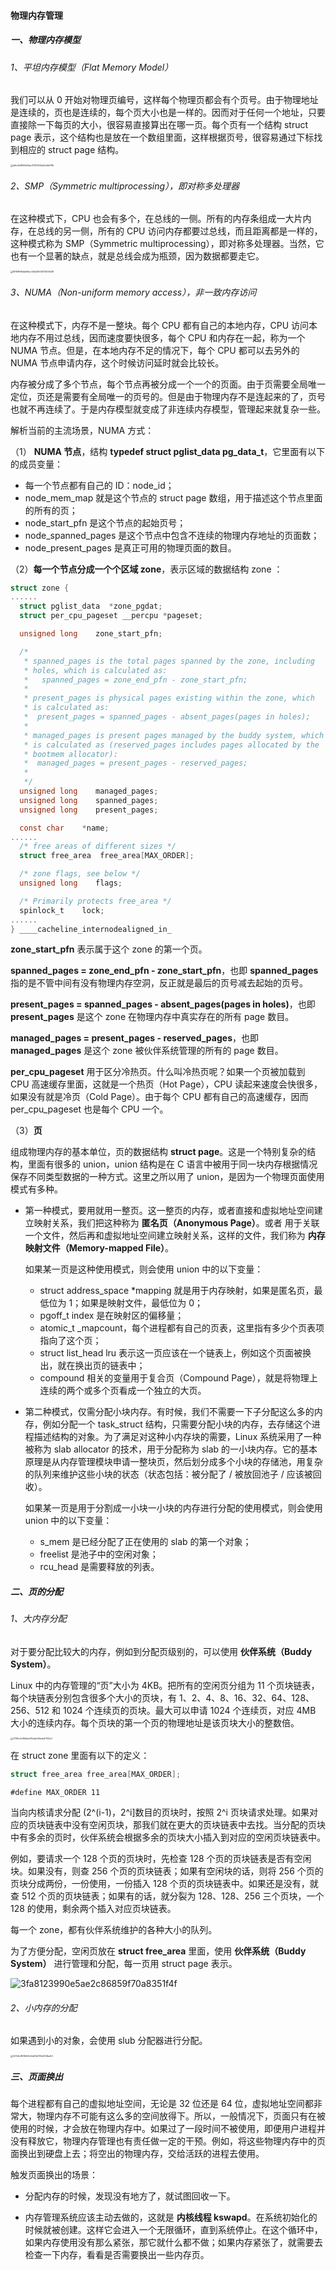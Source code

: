 #### 物理内存管理

##### 一、物理内存模型

###### 1、平坦内存模型（Flat Memory Model）

我们可以从 0 开始对物理页编号，这样每个物理页都会有个页号。由于物理地址是连续的，页也是连续的，每个页大小也是一样的。因而对于任何一个地址，只要直接除一下每页的大小，很容易直接算出在哪一页。每个页有一个结构 struct page 表示，这个结构也是放在一个数组里面，这样根据页号，很容易通过下标找到相应的 struct page 结构。

<img src="https://liuyang-picbed.oss-cn-shanghai.aliyuncs.com/img/fa6c2b6166d02ac37637d7da4e4b579b.jpeg" alt="fa6c2b6166d02ac37637d7da4e4b579b" style="zoom:25%;" />

###### 2、SMP（Symmetric multiprocessing），即对称多处理器

在这种模式下，CPU 也会有多个，在总线的一侧。所有的内存条组成一大片内存，在总线的另一侧，所有的 CPU 访问内存都要过总线，而且距离都是一样的，这种模式称为 SMP（Symmetric multiprocessing），即对称多处理器。当然，它也有一个显著的缺点，就是总线会成为瓶颈，因为数据都要走它。

<img src="https://liuyang-picbed.oss-cn-shanghai.aliyuncs.com/img/8f158f58dda94ec04b26200073e15449.jpeg" alt="8f158f58dda94ec04b26200073e15449" style="zoom:25%;" />

###### 3、NUMA（Non-uniform memory access），非一致内存访问

在这种模式下，内存不是一整块。每个 CPU 都有自己的本地内存，CPU 访问本地内存不用过总线，因而速度要快很多，每个 CPU 和内存在一起，称为一个 NUMA 节点。但是，在本地内存不足的情况下，每个 CPU 都可以去另外的 NUMA 节点申请内存，这个时候访问延时就会比较长。

内存被分成了多个节点，每个节点再被分成一个一个的页面。由于页需要全局唯一定位，页还是需要有全局唯一的页号的。但是由于物理内存不是连起来的了，页号也就不再连续了。于是内存模型就变成了非连续内存模型，管理起来就复杂一些。



解析当前的主流场景，NUMA 方式：

（1） **NUMA 节点**，结构 **typedef struct pglist_data pg_data_t**，它里面有以下的成员变量：

- 每一个节点都有自己的 ID：node_id；
- node_mem_map 就是这个节点的 struct page 数组，用于描述这个节点里面的所有的页；
- node_start_pfn 是这个节点的起始页号；
- node_spanned_pages 是这个节点中包含不连续的物理内存地址的页面数；
- node_present_pages 是真正可用的物理页面的数目。



（2）**每一个节点分成一个个区域 zone**，表示区域的数据结构 zone ：

```c
struct zone {
......
  struct pglist_data  *zone_pgdat;
  struct per_cpu_pageset __percpu *pageset;

  unsigned long    zone_start_pfn;

  /*
   * spanned_pages is the total pages spanned by the zone, including
   * holes, which is calculated as:
   *   spanned_pages = zone_end_pfn - zone_start_pfn;
   *
   * present_pages is physical pages existing within the zone, which
   * is calculated as:
   *  present_pages = spanned_pages - absent_pages(pages in holes);
   *
   * managed_pages is present pages managed by the buddy system, which
   * is calculated as (reserved_pages includes pages allocated by the
   * bootmem allocator):
   *  managed_pages = present_pages - reserved_pages;
   *
   */
  unsigned long    managed_pages;
  unsigned long    spanned_pages;
  unsigned long    present_pages;

  const char    *name;
......
  /* free areas of different sizes */
  struct free_area  free_area[MAX_ORDER];

  /* zone flags, see below */
  unsigned long    flags;

  /* Primarily protects free_area */
  spinlock_t    lock;
......
} ____cacheline_internodealigned_in_
```

**zone_start_pfn** 表示属于这个 zone 的第一个页。

**spanned_pages = zone_end_pfn - zone_start_pfn**，也即 **spanned_pages** 指的是不管中间有没有物理内存空洞，反正就是最后的页号减去起始的页号。

**present_pages = spanned_pages - absent_pages(pages in holes)**，也即 **present_pages** 是这个 zone 在物理内存中真实存在的所有 page 数目。

**managed_pages = present_pages - reserved_pages**，也即 **managed_pages** 是这个 zone 被伙伴系统管理的所有的 page 数目。

**per_cpu_pageset** 用于区分冷热页。什么叫冷热页呢？如果一个页被加载到 CPU 高速缓存里面，这就是一个热页（Hot Page），CPU 读起来速度会快很多，如果没有就是冷页（Cold Page）。由于每个 CPU 都有自己的高速缓存，因而 per_cpu_pageset 也是每个 CPU 一个。



（3）**页**

组成物理内存的基本单位，页的数据结构 **struct page**。这是一个特别复杂的结构，里面有很多的 union，union 结构是在 C 语言中被用于同一块内存根据情况保存不同类型数据的一种方式。这里之所以用了 union，是因为一个物理页面使用模式有多种。

- 第一种模式，要用就用一整页。这一整页的内存，或者直接和虚拟地址空间建立映射关系，我们把这种称为 **匿名页（Anonymous Page）**。或者 用于关联一个文件，然后再和虚拟地址空间建立映射关系，这样的文件，我们称为 **内存映射文件（Memory-mapped File）**。

  如果某一页是这种使用模式，则会使用 union 中的以下变量：

  - struct address_space *mapping 就是用于内存映射，如果是匿名页，最低位为 1；如果是映射文件，最低位为 0；
  - pgoff_t index 是在映射区的偏移量；
  - atomic_t _mapcount，每个进程都有自己的页表，这里指有多少个页表项指向了这个页；
  - struct list_head lru 表示这一页应该在一个链表上，例如这个页面被换出，就在换出页的链表中；
  - compound 相关的变量用于复合页（Compound Page），就是将物理上连续的两个或多个页看成一个独立的大页。

- 第二种模式，仅需分配小块内存。有时候，我们不需要一下子分配这么多的内存，例如分配一个 task_struct 结构，只需要分配小块的内存，去存储这个进程描述结构的对象。为了满足对这种小内存块的需要，Linux 系统采用了一种被称为 slab allocator 的技术，用于分配称为 slab 的一小块内存。它的基本原理是从内存管理模块申请一整块页，然后划分成多个小块的存储池，用复杂的队列来维护这些小块的状态（状态包括：被分配了 / 被放回池子 / 应该被回收）。

  如果某一页是用于分割成一小块一小块的内存进行分配的使用模式，则会使用 union 中的以下变量：

  - s_mem 是已经分配了正在使用的 slab 的第一个对象；
  - freelist 是池子中的空闲对象；
  - rcu_head 是需要释放的列表。

##### 二、页的分配

###### 1、大内存分配

对于要分配比较大的内存，例如到分配页级别的，可以使用 **伙伴系统（Buddy System）**。 

Linux 中的内存管理的“页”大小为 4KB。把所有的空闲页分组为 11 个页块链表，每个块链表分别包含很多个大小的页块，有 1、2、4、8、16、32、64、128、256、512 和 1024 个连续页的页块。最大可以申请 1024 个连续页，对应 4MB 大小的连续内存。每个页块的第一个页的物理地址是该页块大小的整数倍。

<img src="https://liuyang-picbed.oss-cn-shanghai.aliyuncs.com/img/2738c0c98d2ed31cbbe1fdcba01142cf.jpeg" alt="2738c0c98d2ed31cbbe1fdcba01142cf" style="zoom:25%;" />

在 struct zone 里面有以下的定义：

```c
struct free_area free_area[MAX_ORDER];
```

```
#define MAX_ORDER 11
```

当向内核请求分配 (2^(i-1)，2^i]数目的页块时，按照 2^i 页块请求处理。如果对应的页块链表中没有空闲页块，那我们就在更大的页块链表中去找。当分配的页块中有多余的页时，伙伴系统会根据多余的页块大小插入到对应的空闲页块链表中。

例如，要请求一个 128 个页的页块时，先检查 128 个页的页块链表是否有空闲块。如果没有，则查 256 个页的页块链表；如果有空闲块的话，则将 256 个页的页块分成两份，一份使用，一份插入 128 个页的页块链表中。如果还是没有，就查 512 个页的页块链表；如果有的话，就分裂为 128、128、256 三个页块，一个 128 的使用，剩余两个插入对应页块链表。

每一个 zone，都有伙伴系统维护的各种大小的队列。

为了方便分配，空闲页放在 **struct free_area** 里面，使用 **伙伴系统（Buddy System）** 进行管理和分配，每一页用 struct page 表示。

![3fa8123990e5ae2c86859f70a8351f4f](https://liuyang-picbed.oss-cn-shanghai.aliyuncs.com/img/3fa8123990e5ae2c86859f70a8351f4f.jpeg)

###### 2、小内存的分配

如果遇到小的对象，会使用 slub 分配器进行分配。

<img src="https://static001.geekbang.org/resource/image/52/54/527e5c861fd06c6eb61a761e4214ba54.jpeg" alt="527e5c861fd06c6eb61a761e4214ba54" style="zoom:25%;" />



##### 三、页面换出

每个进程都有自己的虚拟地址空间，无论是 32 位还是 64 位，虚拟地址空间都非常大，物理内存不可能有这么多的空间放得下。所以，一般情况下，页面只有在被使用的时候，才会放在物理内存中。如果过了一段时间不被使用，即便用户进程并没有释放它，物理内存管理也有责任做一定的干预。例如，将这些物理内存中的页面换出到硬盘上去；将空出的物理内存，交给活跃的进程去使用。

触发页面换出的场景：

- 分配内存的时候，发现没有地方了，就试图回收一下。

- 内存管理系统应该主动去做的，这就是 **内核线程 kswapd**。在系统初始化的时候就被创建。这样它会进入一个无限循环，直到系统停止。在这个循环中，如果内存使用没有那么紧张，那它就什么都不做；如果内存紧张了，就需要去检查一下内存，看看是否需要换出一些内存页。